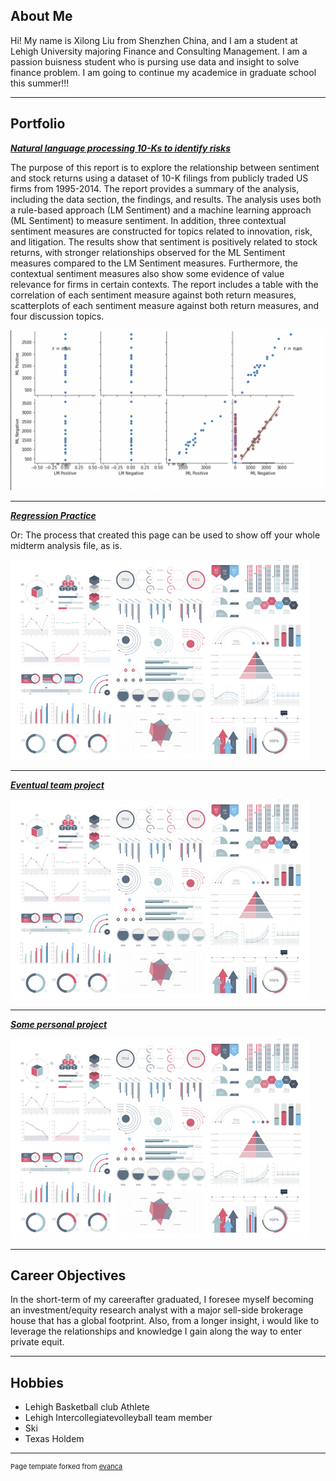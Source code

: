 ## About Me

Hi! My name is Xilong Liu from Shenzhen China, and I am a student at Lehigh University majoring Finance and Consulting Management. I am a passion buisness student who is pursing use data and insight to solve finance problem. I am going to continue my academice in graduate school this summer!!!


---

## Portfolio

<!-- You can link to other websites, PDFs in this repo, and other pages in this repo -->

_**[Natural language processing 10-Ks to identify risks](report)**_

The purpose of this report is to explore the relationship between sentiment and stock returns using a dataset of 10-K filings from publicly traded US firms from 1995-2014. The report provides a summary of the analysis, including the data section, the findings, and results. The analysis uses both a rule-based approach (LM Sentiment) and a machine learning approach (ML Sentiment) to measure sentiment. In addition, three contextual sentiment measures are constructed for topics related to innovation, risk, and litigation. The results show that sentiment is positively related to stock returns, with stronger relationships observed for the ML Sentiment measures compared to the LM Sentiment measures. Furthermore, the contextual sentiment measures also show some evidence of value relevance for firms in certain contexts. The report includes a table with the correlation of each sentiment measure against both return measures, scatterplots of each sentiment measure against both return measures, and four discussion topics.

<img src="images/Regression graph.png?raw=true"/>

---

_**[Regression Practice](Regression_practice)**_

Or: The process that created this page can be used to show off your whole midterm analysis file, as is.

<img src="images/dummy_thumbnail.jpg?raw=true"/>

---

_**[Eventual team project](https://donbowen.github.io/teamproject/)**_

<img src="images/dummy_thumbnail.jpg?raw=true"/>

---

_**[Some personal project](/pdf/sample_presentation.pdf)**_

<img src="images/dummy_thumbnail.jpg?raw=true"/>

---

## Career Objectives
In the short-term of my careerafter graduated, I foresee myself becoming an investment/equity research analyst with a major sell-side brokerage house that has a global footprint. Also, from a longer insight, i would like to leverage the relationships and knowledge I gain along the way to enter private equit.

---

## Hobbies
- Lehigh Basketball club Athlete 
- Lehigh Intercollegiatevolleyball team member
- Ski
- Texas Holdem 

---
<p style="font-size:11px">Page template forked from <a href="https://github.com/evanca/quick-portfolio">evanca</a></p>
<!-- Remove above link if you don't want to attibute -->
